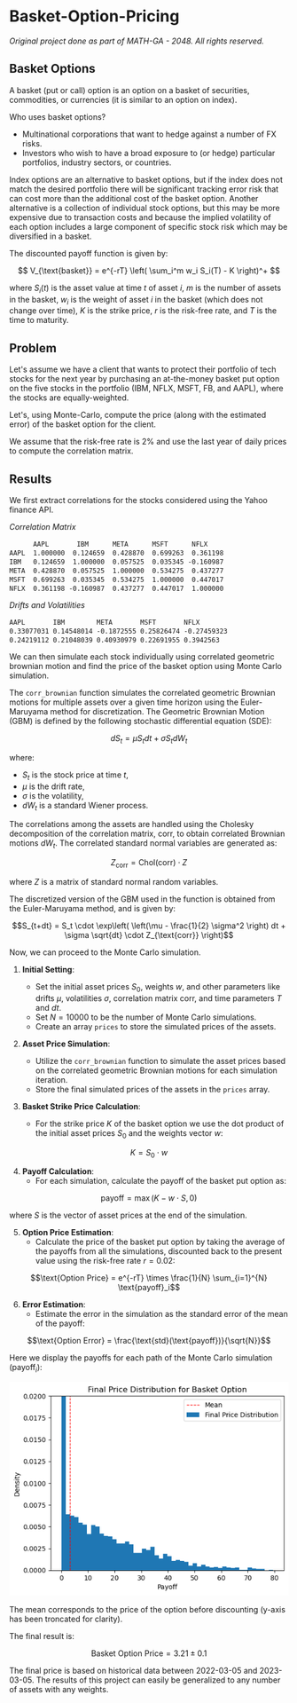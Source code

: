 # Basket-Option-Pricing

*Original project done as part of MATH-GA - 2048. All rights reserved.*

## Basket Options

A basket (put or call) option is an option on a basket of securities, commodities, or currencies (it is similar to an option on index).

Who uses basket options?

* Multinational corporations that want to hedge against a number of FX risks.
* Investors who wish to have a broad exposure to (or hedge) particular portfolios, industry sectors, or countries.

Index options are an alternative to basket options, but if the index does not match the desired portfolio there will be significant tracking error risk that can cost more than the additional cost of the basket option. Another alternative is a collection of individual stock options, but this may be more expensive due to transaction costs and because the implied volatility of each option includes a large component of specific stock risk which may be diversified in a basket.

The discounted payoff function is given by:

$$
V_{\text{basket}} =
e^{-rT} \left( \sum_i^m w_i S_i(T) - K \right)^+
$$

where $S_i(t)$ is the asset value at time $t$ of asset $i$, $m$ is the number of assets in the basket, $w_i$ is the weight of asset $i$ in the basket (which does not change over time), $K$ is the strike price, $r$ is the risk-free rate, and $T$ is the time to maturity.

## Problem 

Let's assume we have a client that wants to protect their portfolio of tech stocks for the next year by purchasing an at-the-money basket put option on the five stocks in the portfolio (IBM, NFLX, MSFT, FB, and AAPL), where the stocks are equally-weighted.

Let's, using Monte-Carlo, compute the price (along with the estimated error) of the basket option for the client.

We assume that the risk-free rate is 2% and use the last year of daily prices to compute the correlation matrix.

## Results

We first extract correlations for the stocks considered using the Yahoo finance API.

*Correlation Matrix*

          AAPL       IBM      META      MSFT      NFLX
    AAPL  1.000000  0.124659  0.428870  0.699263  0.361198
    IBM   0.124659  1.000000  0.057525  0.035345 -0.160987
    META  0.428870  0.057525  1.000000  0.534275  0.437277
    MSFT  0.699263  0.035345  0.534275  1.000000  0.447017
    NFLX  0.361198 -0.160987  0.437277  0.447017  1.000000

*Drifts and Volatilities*

    AAPL       IBM        META       MSFT       NFLX
    0.33077031 0.14548014 -0.1872555 0.25826474 -0.27459323
    0.24219112 0.21048039 0.40930979 0.22691955 0.3942563

We can then simulate each stock individually using correlated geometric brownian motion and find the price of the basket option using Monte Carlo simulation.

The `corr_brownian` function simulates the correlated geometric Brownian motions for multiple assets over a given time horizon using the Euler-Maruyama method for discretization. The Geometric Brownian Motion (GBM) is defined by the following stochastic differential equation (SDE):

$$ dS_t = \mu S_t dt + \sigma S_t dW_t $$

where:

* $S_t$ is the stock price at time $t$,
* $\mu$ is the drift rate,
* $\sigma$ is the volatility,
* $dW_t$ is a standard Wiener process.

The correlations among the assets are handled using the Cholesky decomposition of the correlation matrix, $\text{corr}$, to obtain correlated Brownian motions $dW_t$. The correlated standard normal variables are generated as:

$$ Z_{\text{corr}} = \text{Chol}(\text{corr}) \cdot Z $$

where $Z$ is a matrix of standard normal random variables.

The discretized version of the GBM used in the function is obtained from the Euler-Maruyama method, and is given by:

$$S_{t+dt} = S_t \cdot \exp\left( \left(\mu - \frac{1}{2} \sigma^2 \right) dt + \sigma \sqrt{dt} \cdot Z_{\text{corr}} \right)$$

Now, we can proceed to the Monte Carlo simulation.

1. **Initial Setting**:
   * Set the initial asset prices $S_0$, weights $w$, and other parameters like drifts $\mu$, volatilities $\sigma$, correlation matrix $\text{corr}$, and time parameters $T$ and $dt$.
   * Set $N = 10000$ to be the number of Monte Carlo simulations.
   * Create an array `prices` to store the simulated prices of the assets.

2. **Asset Price Simulation**:
   * Utilize the `corr_brownian` function to simulate the asset prices based on the correlated geometric Brownian motions for each simulation iteration.
   * Store the final simulated prices of the assets in the `prices` array.

3. **Basket Strike Price Calculation**:
   * For the strike price $K$ of the basket option we use the dot product of the initial asset prices $S_0$ and the weights vector $w$:

$$K = S_0 \cdot w$$

4. **Payoff Calculation**:
   * For each simulation, calculate the payoff of the basket put option as:

$$ \text{payoff} = \max(K - w \cdot S, 0) $$

where $S$ is the vector of asset prices at the end of the simulation.

5. **Option Price Estimation**:
   * Calculate the price of the basket put option by taking the average of the payoffs from all the simulations, discounted back to the present value using the risk-free rate $r = 0.02$:

$$\text{Option Price} = e^{-rT} \times \frac{1}{N} \sum_{i=1}^{N} \text{payoff}_i$$

6. **Error Estimation**:
   * Estimate the error in the simulation as the standard error of the mean of the payoff:

$$\text{Option Error} = \frac{\text{std}(\text{payoff})}{\sqrt{N}}$$

Here we display the payoffs for each path of the Monte Carlo simulation ($\text{payoff}_i$):

![alt text](results.png "results")

The mean corresponds to the price of the option before discounting (y-axis has been troncated for clarity).

The final result is:  

$$\text{Basket Option Price} = 3.21 \pm 0.1$$

The final price is based on historical data between 2022-03-05 and 2023-03-05.
The results of this project can easily be generalized to any number of assets with any weights.

